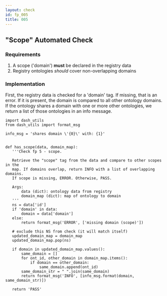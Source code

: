 ```yaml
---
layout: check
id: fp_005
title: 005
---
```

## "Scope" Automated Check

### Requirements
1. A scope ('domain') **must** be declared in the registry data
2. Registry ontologies *should* cover non-overlapping domains

### Implementation
First, the registry data is checked for a 'domain' tag. If missing, that is an error. If it is present, the domain is compared to all other ontology domains. If the ontology shares a domain with one or more other ontologies, we return a list of those ontologies in an info message.

```
import dash_utils
from dash_utils import format_msg

info_msg = 'shares domain \'{0}\' with: {1}'


def has_scope(data, domain_map):
   '''Check fp 5 - scope.

   Retrieve the "scope" tag from the data and compare to other scopes in the
   map. If domains overlap, return INFO with a list of overlapping domains.
   If scope is missing, ERROR. Otherwise, PASS.

   Args:
       data (dict): ontology data from registry
       domain_map (dict): map of ontology to domain
   '''
   ns = data['id']
   if 'domain' in data:
       domain = data['domain']
   else:
       return format_msg('ERROR', ['missing domain (scope)'])

   # exclude this NS from check (it will match itself)
   updated_domain_map = domain_map
   updated_domain_map.pop(ns)

   if domain in updated_domain_map.values():
       same_domain = []
       for ont_id, other_domain in domain_map.items():
           if domain == other_domain:
               same_domain.append(ont_id)
       same_domain_str = " ".join(same_domain)
       return format_msg('INFO', [info_msg.format(domain, same_domain_str)])

   return 'PASS'
```
